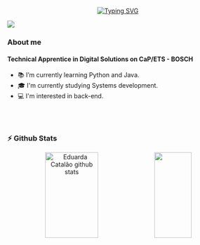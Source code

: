 
<div align="center">
  
[![Typing SVG](https://readme-typing-svg.demolab.com?font=Fira+Code&color=f197f4&size=27&duration=3500&pause=500&center=true&vCenter=true&width=435&lines=Welcome!;I'm+Eduarda+Catalão)](https://git.io/typing-svg)
</div>

<img src="https://user-images.githubusercontent.com/73097560/115834477-dbab4500-a447-11eb-908a-139a6edaec5c.gif">

<div align="left">
 <h3>About me</h3>
  
  #### Technical Apprentice in Digital Solutions on CaP/ETS - BOSCH
 

  - 📚 I’m currently learning Python and Java.
  - 🎓 I'm currently studying Systems development.
  - 💻 I'm interested in back-end.
  <br>

<br>

### :zap: Github Stats
<div align="center">
  <div align="center">
  <img width="49%" height="195px" src="https://github-readme-stats.vercel.app/api?username=dudacatalao&show_icons=true&count_private=true&hide_border=true&title_color=f197f4&icon_color=f197f4&text_color=2283A2&bg_color=0d1117" alt="Eduarda Catalão github stats" /> 
    <img width="41%" height="195px" src="https://github-readme-stats.vercel.app/api/top-langs/?username=dudacatalao&layout=compact&hide_border=true&title_color=f197f4&text_color=f197f4&bg_color=0d1117" />
   </div>
 </div>
